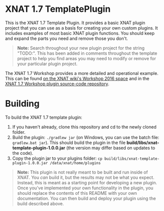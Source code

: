 # XNAT 1.7 TemplatePlugin #

This is the XNAT 1.7 Template Plugin. It provides a basic XNAT plugin project that you can use 
as a basis for creating your own custom plugins. It includes examples of most basic XNAT plugin
functions. You should keep and expand the parts you need and remove those you don't.

> **Note:** Search throughout your new plugin project for the string "TODO:". This has been added
 in comments throughout the template project to help you find areas you may need to modify or 
 remove for your particular plugin project.  

The XNAT 1.7 Workshop provides a more detailed and operational example. This can be found [on 
the XNAT wiki's Workshop 2016 space](https://wiki.xnat.org/display/XW2) and in the [XNAT 1.7 Workshop
plugin source-code repository](https://github.com/XnatWorkshop/xnat-template-plugin).

# Building #

To build the XNAT 1.7 template plugin:

1. If you haven't already, clone this repository and cd to the newly cloned folder.
1. Build the plugin: `./gradlew jar` (on Windows, you can use the batch file: `gradlew.bat jar`). This should build the plugin in the file **build/libs/xnat-template-plugin-1.0.0.jar** (the version may differ based on updates to the code).
1. Copy the plugin jar to your plugins folder: `cp build/libs/xnat-template-plugin-1.0.0.jar /data/xnat/home/plugins`

> **Note:** This plugin is not really meant to be built and run inside of XNAT. You _can_ build it, but
 the results may not be what you expect. Instead, this is meant as a starting point for developing a
 new plugin. Once you've implemented your own functionality in the plugin, you should replace the
 contents of this README with your own documentation. You can then build and deploy your plugin using 
 the build described above. 
